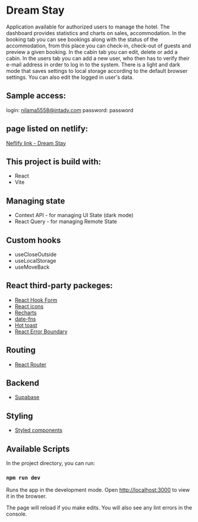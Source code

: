 # Dream Stay

Application available for authorized users to manage the hotel. The dashboard provides statistics and charts on sales, accommodation. In the booking tab you can see bookings along with the status of the accommodation, from this place you can check-in, check-out of guests and preview a given booking. In the cabin tab you can edit, delete or add a cabin. In the users tab you can add a new user, who then has to verify their e-mail address in order to log in to the system. There is a light and dark mode that saves settings to local storage according to the default browser settings. You can also edit the logged in user's data.

## Sample access:

login: nilama5558@intady.com
password: password

## page listed on netlify:

[Neflify link - Dream Stay](https://dream-stay.netlify.app/)

## This project is build with:

- React
- Vite

## Managing state

- Context API - for managing UI State (dark mode)
- React Query - for managing Remote State

## Custom hooks

- useCloseOutside
- useLocalStorage
- useMoveBack

## React third-party packeges:

- [React Hook Form](https://react-hook-form.com/)
- [React icons](https://react-icons.github.io/react-icons/)
- [Recharts](https://recharts.org/en-US/)
- [date-fns](https://date-fns.org/)
- [Hot toast](https://react-hot-toast.com/)
- [React Error Boundary](https://www.npmjs.com/package/react-error-boundary)

## Routing

- [React Router](https://reactrouter.com/)

## Backend

- [Supabase](https://supabase.com/)

## Styling

- [Styled components](https://styled-components.com/)

## Available Scripts

In the project directory, you can run:

### `npm run dev`

Runs the app in the development mode.
Open [http://localhost:3000](http://localhost:3000) to view it in the browser.

The page will reload if you make edits.
You will also see any lint errors in the console.
